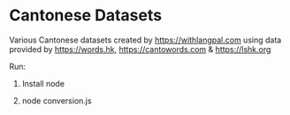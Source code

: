 # Cantonese Datasets

Various Cantonese datasets created by https://withlangpal.com using data provided by https://words.hk, https://cantowords.com & https://lshk.org

Run:

1. Install node

2. node conversion.js
